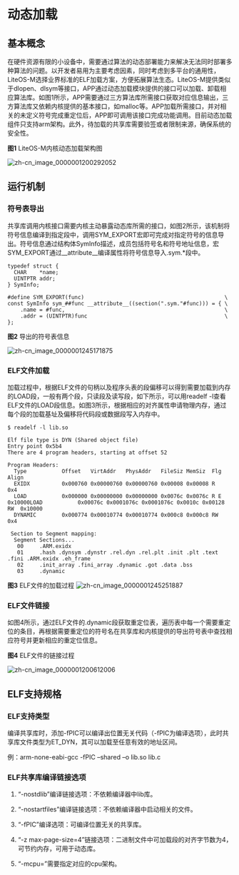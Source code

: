 # 动态加载


## 基本概念

在硬件资源有限的小设备中，需要通过算法的动态部署能力来解决无法同时部署多种算法的问题。以开发者易用为主要考虑因素，同时考虑到多平台的通用性，LiteOS-M选择业界标准的ELF加载方案，方便拓展算法生态。LiteOS-M提供类似于dlopen、dlsym等接口，APP通过动态加载模块提供的接口可以加载、卸载相应算法库。如图1所示，APP需要通过三方算法库所需接口获取对应信息输出，三方算法库又依赖内核提供的基本接口，如malloc等。APP加载所需接口，并对相关的未定义符号完成重定位后，APP即可调用该接口完成功能调用。目前动态加载组件只支持arm架构。此外，待加载的共享库需要验签或者限制来源，确保系统的安全性。

  **图1** LiteOS-M内核动态加载架构图

  ![zh-cn_image_0000001200292052](figures/zh-cn_image_0000001200292052.png)


## 运行机制


### 符号表导出

共享库调用内核接口需要内核主动暴露动态库所需的接口，如图2所示，该机制将符号信息编译到指定段中，调用SYM_EXPORT宏即可完成对指定符号的信息导出。符号信息通过结构体SymInfo描述，成员包括符号名和符号地址信息，宏SYM_EXPORT通过__attribute__编译属性将符号信息导入.sym.\*段中。

  
```
typedef struct {
  CHAR    *name;
  UINTPTR addr;
} SymInfo;

#define SYM_EXPORT(func)                                            \
const SymInfo sym_##func __attribute__((section(".sym."#func))) = { \
    .name = #func,                                                  \
    .addr = (UINTPTR)func                                           \
};
```

  **图2** 导出的符号表信息

  ![zh-cn_image_0000001245171875](figures/zh-cn_image_0000001245171875.png)


### ELF文件加载

加载过程中，根据ELF文件的句柄以及程序头表的段偏移可以得到需要加载到内存的LOAD段，一般有两个段，只读段及读写段，如下所示，可以用readelf -l查看ELF文件的LOAD段信息。如图3所示，根据相应的对齐属性申请物理内存，通过每个段的加载基址及偏移将代码段或数据段写入内存中。

  
```
$ readelf -l lib.so

Elf file type is DYN (Shared object file)
Entry point 0x5b4
There are 4 program headers, starting at offset 52

Program Headers:
  Type           Offset   VirtAddr   PhysAddr   FileSiz MemSiz  Flg Align
  EXIDX          0x000760 0x00000760 0x00000760 0x00008 0x00008 R   0x4
  LOAD           0x000000 0x00000000 0x00000000 0x0076c 0x0076c R E 0x10000LOAD           0x00076c 0x0001076c 0x0001076c 0x0010c 0x00128 RW  0x10000
  DYNAMIC        0x000774 0x00010774 0x00010774 0x000c8 0x000c8 RW  0x4

 Section to Segment mapping:
  Segment Sections...
   00     .ARM.exidx
   01     .hash .dynsym .dynstr .rel.dyn .rel.plt .init .plt .text .fini .ARM.exidx .eh_frame
   02     .init_array .fini_array .dynamic .got .data .bss
   03     .dynamic
```

  **图3** ELF文件的加载过程
  ![zh-cn_image_0000001245251887](figures/zh-cn_image_0000001245251887.png)


### ELF文件链接

如图4所示，通过ELF文件的.dynamic段获取重定位表，遍历表中每一个需要重定位的条目，再根据需要重定位的符号名在共享库和内核提供的导出符号表中查找相应符号并更新相应的重定位信息。

  **图4** ELF文件的链接过程

  ![zh-cn_image_0000001200612006](figures/zh-cn_image_0000001200612006.png)


## ELF支持规格


### ELF支持类型

编译共享库时，添加-fPIC可以编译出位置无关代码（-fPIC为编译选项），此时共享库文件类型为ET_DYN，其可以加载至任意有效的地址区间。

例：arm-none-eabi-gcc -fPIC –shared –o lib.so lib.c


### ELF共享库编译链接选项

1. “-nostdlib”编译链接选项：不依赖编译器中lib库。

2. “-nostartfiles”编译链接选项：不依赖编译器中启动相关的文件。

3. “-fPIC”编译选项：可编译位置无关的共享库。

4. “-z max-page-size=4”链接选项：二进制文件中可加载段的对齐字节数为4，可节约内存，可用于动态库。

5. “-mcpu=”需要指定对应的cpu架构。
